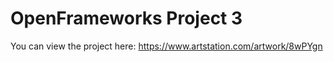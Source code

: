 # OpenFrameworks Project 3
You can view the project here: 
https://www.artstation.com/artwork/8wPYgn
